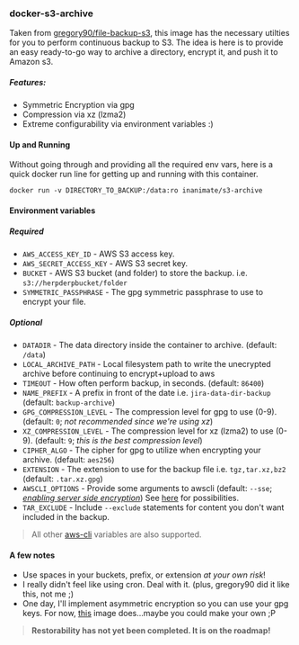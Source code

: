 ### docker-s3-archive

Taken from [gregory90/file-backup-s3](https://hub.docker.com/r/gregory90/file-backup-s3/), this image has the necessary utilties for you to perform continuous backup to S3.
The idea is here is to provide an easy ready-to-go way to archive a directory, encrypt it, and push it to Amazon s3.

##### Features:

* Symmetric Encryption via gpg
* Compression via xz (lzma2)
* Extreme configurability via environment variables :)

#### Up and Running

Without going through and providing all the required env vars, here is a quick docker run line for getting up and running with this container.

```
docker run -v DIRECTORY_TO_BACKUP:/data:ro inanimate/s3-archive
```

#### Environment variables

##### *Required*

* `AWS_ACCESS_KEY_ID` - AWS S3 access key.
* `AWS_SECRET_ACCESS_KEY` - AWS S3 secret key.
* `BUCKET` - AWS S3 bucket (and folder) to store the backup. i.e. `s3://herpderpbucket/folder`
* `SYMMETRIC_PASSPHRASE` - The gpg symmetric passphrase to use to encrypt your file.

##### *Optional*

* `DATADIR` - The data directory inside the container to archive. (default: `/data`)
* `LOCAL_ARCHIVE_PATH` - Local filesystem path to write the unecrypted archive before continuing to encrypt+upload to aws
* `TIMEOUT` - How often perform backup, in seconds. (default: `86400`)
* `NAME_PREFIX` - A prefix in front of the date i.e. `jira-data-dir-backup` (default: `backup-archive`)
* `GPG_COMPRESSION_LEVEL` - The compression level for gpg to use (0-9). (default: `0`; *not recommended since we're using xz*)
* `XZ_COMPRESSION_LEVEL` - The compression level for xz (lzma2) to use (0-9). (default: `9`; *this is the best compression level*)
* `CIPHER_ALGO` - The cipher for gpg to utilize when encrypting your archive. (default: `aes256`)
* `EXTENSION` - The extension to use for the backup file i.e. `tgz,tar.xz,bz2` (default: `.tar.xz.gpg`)
* `AWSCLI_OPTIONS` - Provide some arguments to awscli (default: `--sse`; *[enabling server side encryption](http://docs.aws.amazon.com/AmazonS3/latest/dev/serv-side-encryption.html)*) See [here](http://docs.aws.amazon.com/cli/latest/reference/s3/cp.html) for possibilities.
* `TAR_EXCLUDE` - Include `--exclude` statements for content you don't want
  included in the backup.

> All other [aws-cli](https://github.com/aws/aws-cli) variables are also supported.

#### A few notes

* Use spaces in your buckets, prefix, or extension *at your own risk*!
* I really didn't feel like using cron. Deal with it. (plus, gregory90 did it like this, not me ;)
* One day, I'll implement asymmetric encryption so you can use your gpg keys. For now, [this](https://hub.docker.com/r/siomiz/postgresql-s3/) image does...maybe you could make your own ;P


> **Restorability has not yet been completed. It is on the roadmap!**

